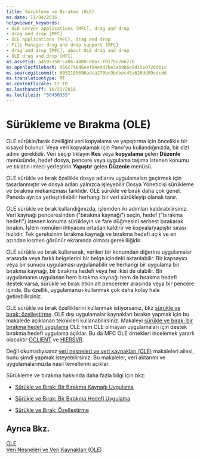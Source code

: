 ```yaml
---
title: Sürükleme ve Bırakma (OLE)
ms.date: 11/04/2016
helpviewer_keywords:
- OLE server applications [MFC], drag and drop
- drag and drop [MFC]
- OLE applications [MFC], drag and drop
- File Manager drag and drop support [MFC]
- drag and drop [MFC], about OLE drag and drop
- OLE drag and drop [MFC]
ms.assetid: a4595350-ca06-4400-88a1-f0175c76b77b
ms.openlocfilehash: 956c746d6eef84edd7be3ab9b6c6d15107269b1c
ms.sourcegitcommit: 6052185696adca270bc9bdbec45a626dd89cdcdd
ms.translationtype: MT
ms.contentlocale: tr-TR
ms.lasthandoff: 10/31/2018
ms.locfileid: "50450355"
---
```

# <a name="drag-and-drop-ole"></a>Sürükleme ve Bırakma (OLE)

OLE sürükle/bırak özelliğini veri kopyalama ve yapıştırma için öncelikle bir kısayol bulunur. Veya veri kopyalamak için Pano'yu kullandığınızda, bir dizi adımı gereklidir. Veri seçip tıklayın **Kes** veya **kopyalama** gelen **Düzenle** menüsünde, hedef dosya, pencere veya uygulama taşıma istenen konumu ve tıklatın imleci yerleştirin **Yapıştır** gelen **Düzenle** menüsü.

OLE sürükle ve bırak özellikle dosya adlarını uygulamaları geçirmek için tasarlanmıştır ve dosya adları yalnızca işleyebilir Dosya Yöneticisi sürükleme ve bırakma mekanizması farklıdır. OLE sürükle ve bırak daha çok genel. Panoda ayrıca yerleştirilebilir herhangi bir veri sürükleyip olanak tanır.

OLE sürükle ve bırak kullandığınızda, işlemden iki adımları kaldırabilirsiniz. Veri kaynağı penceresinden ("bırakma kaynağı") seçin, hedef ("bırakma hedefi") istenen konuma sürükleyin ve fare düğmesini serbest bırakarak bırakın. İşlem menüleri ihtiyacını ortadan kaldırır ve kopyala/yapıştır sırası hızlıdır. Tek gereksinim bırakma kaynağı ve bırakma hedefi açık ve en azından kısmen görünür ekranında olması gerekliliğidir.

OLE sürükle ve bırak kullanarak, verileri bir konumdan diğerine uygulamalar arasında veya farklı belgelerini bir belge içindeki aktarılabilir. Bir kapsayıcı veya bir sunucu uygulaması uygulanabilir ve herhangi bir uygulama bir bırakma kaynağı, bir bırakma hedefi veya her ikisi de olabilir. Bir uygulamanın uygulanan hem bırakma kaynağı hem de bırakma hedefi destek varsa, sürükle ve bırak etkin alt pencereler arasında veya bir pencere içinde. Bu özellik, uygulamanızı kullanmak çok daha kolay hale getirebilirsiniz.

OLE sürükle ve bırak özelliklerini kullanmak istiyorsanız, bkz [sürükle ve bırak: özelleştirme](../mfc/drag-and-drop-customizing.md). OLE dışı uygulamalar kaynakları bırakın yapmak için bu makalede açıklanan teknikleri kullanabilirsiniz. Makaleyi [sürükle ve bırak: bir bırakma hedefi uygulama](../mfc/drag-and-drop-implementing-a-drop-target.md) OLE hem OLE olmayan uygulamaları için destek bırakma hedefi uygulama açıklar. Bu da MFC OLE örnekleri incelemek yararlı olacaktır [OCLIENT](../visual-cpp-samples.md) ve [HIERSVR](../visual-cpp-samples.md).

Değil okumadıysanız [veri nesneleri ve veri kaynakları (OLE)](../mfc/data-objects-and-data-sources-ole.md) makaleleri ailesi, bunu şimdi yapmak isteyebilirsiniz. Bu makaleler, veri aktarımı ve uygulamalarınızda nasıl temellerini açıklar.

Sürükleme ve bırakma hakkında daha fazla bilgi için bkz:

- [Sürükle ve Bırak: Bir Bırakma Kaynağı Uygulama](../mfc/drag-and-drop-implementing-a-drop-source.md)

- [Sürükle ve Bırak: Bir Bırakma Hedefi Uygulama](../mfc/drag-and-drop-implementing-a-drop-target.md)

- [Sürükle ve Bırak: Özelleştirme](../mfc/drag-and-drop-customizing.md)

## <a name="see-also"></a>Ayrıca Bkz.

[OLE](../mfc/ole-in-mfc.md)<br/>
[Veri Nesneleri ve Veri Kaynakları (OLE)](../mfc/data-objects-and-data-sources-ole.md)

